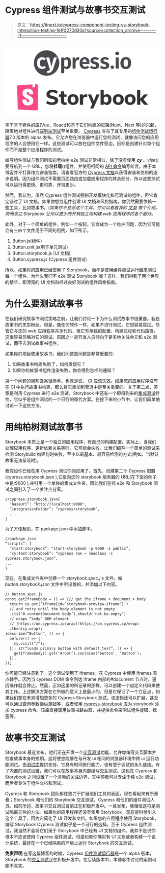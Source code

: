 # Cypress 组件测试与故事书交互测试

> 原文：<https://itnext.io/cypress-component-testing-vs-storybook-interaction-testing-fe1f0270d30a?source=collection_archive---------1----------------------->

![](img/e008dc0e7be9597be8e808f53cefddf8.png)

鉴于基于组件的库(Vue、React)和基于它们构建的框架(Nuxt、Next 等)的兴起，隔离地对组件进行[端到端测试](https://www.browserstack.com/guide/end-to-end-testing)至关重要。 [Cypress](https://docs.cypress.io/guides/overview/why-cypress) 宣布了其专用的[组件测试运行器](https://www.cypress.io/blog/2021/04/06/cypress-component-testing-react/)7.0 版本的 alpha 发布。它允许您在浏览器中运行您的测试，就像访问您的应用程序的人会使用它一样。这些测试可以放在组件文件旁边，目标是创建针对每个组件而不是整个应用程序的测试。

编写组件测试与我们所知的老柏树 e2e 测试非常相似，除了没有使用 ***cy*** *。visit()* 要导航到一个 URL，您将**挂载**()组件，并使用相同的 [API 命令](https://docs.cypress.io/api/table-of-contents)编写断言。由于本博客并不打算作为安装指南，请查看官方的 [Cypress 文档](https://docs.cypress.io/guides/component-testing/introduction#Project-Setup)以获得安装和使用的逐步说明。因为组件测试不需要页面路由或加载应用程序的其余部分，所以这些测试可以运行得更快、更可靠、开销更少。

然而，我认为，虽然 Cypress 组件测试强制开发模块化和可测试的组件，但它肯定错过了 UI 文档。如果你想为组件创建 UI 文档和风格指南，你仍然需要依赖一些工具，比如故事书。(*如果你不熟悉这个工具，你可以看看我的* [*文章*](https://kailaash.medium.com/storybook-for-vue-d1db1c288ed8) *做个介绍。简而言之:Storybook 让你以更少的开销独立地构建 web 应用程序的各个部分。*

此外，对于一个简单的组件，例如一个按钮，它会成为一个维护问题，因为它可能会有三四个文件用于不同的用例，如下所示。

1.  Button.js(组件)
2.  Button.unit.js(用于单元测试)
3.  Button.storybook.js (UI 文档)
4.  Button.cypress.js (Cypress 组件测试)

所以，如果你的应用已经使用了 Storybook，而不是使用组件测试运行器来测试每一个组件，为什么我们不 e2e 测试 Storybook 呢？这样，我们得到了两个世界的精华，即漂亮的 UI 文档和经过良好测试的组件风格指南。

# 为什么要测试故事书

在我们研究故事书测试策略之前，让我们讨论一下为什么测试故事书很重要。我是故事书的忠实粉丝。但是，像任何软件一样，如果不进行测试，它很容易腐烂。尽管它与您的 web 应用程序共享代码，但它有单独的配置、构建过程和代码路径。这很容易忽略对它的测试。原因之一是开发人员倾向于更多地关注单元和 e2e 测试，而不去测试故事书组件。

如果你的项目使用故事书，我们问这些问题是非常重要的:

1.  如果故事书构建失败了，如何发现它？
2.  如果你的故事书组件渲染失败，你会得到怎样的通知？

第一个问题的简短答案很简单。也就是说， [CI](https://storybook.js.org/tutorials/intro-to-storybook/react/en/deploy/) 应该失效。如果您的应用程序没有在 CI 中执行故事书构建，那么将它添加到管道中是至关重要的。关于第二点，答案是利用 Cypress 进行 e2e 测试。Storybook 中还有一个即将到来的[集成测试](https://storybook.js.org/blog/interaction-testing-sneak-peek/)特性，它似乎是组件测试的一个可行的替代方案。在接下来的小节中，让我们简单地讨论一下这些方法。

# 用纯柏树测试故事书

Storybook 本质上是一个独立的应用程序，有自己的构建配置。实际上，当我们处理应用程序、更新依赖关系等时，它可能会失败。让我们编写一个简单的测试来检测 Storybuild 构建何时失败，至少以最基本、最容易检测的方式(例如，当默认故事无法呈现时)。

我假设你已经在用 Cypress 测试你的应用了。首先，创建第二个 Cypress 配置(cypress.storybook.json ),它指向您的 storybook 服务器的 URL(在下面的例子中是:9000 ),并引用一个单独的集成文件夹，因此我们在纯 e2e 和 Storybook 测试之间引入了一个关注点分离。

```
//cypress.storybook.json{ 
  “baseUrl”: “http://localhost:9000",
  “integrationFolder”: “cypress/storybook”,
  ...
}
```

为了方便起见，在 package.json 中添加脚本。

```
//package.json
“scripts”: {
  “start:storybook”: “start-storybook -p 9000 -s public”,
  “cy:test:storybook”: “cypress run — headless -C   cypress.storybook.json”,
...
}
```

现在，在集成文件夹中创建一个 *storybook.spec.j* s 文件，如 *button.storybook.json* 文件中所设置的，并添加以下内容。

```
// button.spec.js
const getIframeBody = () => {// get the iframe > document > body
  return cy.get(‘iframe[id=”storybook-preview-iframe”]’)
  // and retry until the body element is not empty
  .its(‘0.contentDocument.body’).should(‘not.be.empty’)
  // wraps “body” DOM element
  // [https://on.cypress.io/wrap](https://on.cypress.io/wrap)
  .then(cy.wrap);
}describe(“Button”, () => {
  before(() => {
    cy.visit(“/”);
  }); it(“loads primary button with default text”, () => {
    getIframeBody().get(‘#root’).contains(‘button’, ‘Button’);
  });
});
```

你可能已经注意到了，这个测试使用了 iframes。在 Cypress 中使用 iframes 有点棘手。因为当 cypress DOM 命令到达 iframe 内部的#document 节点时，遍历操作就会停止。然而，正如这里的所记录的那样，可以创建一个自定义代码来使其工作。上述解决方案在它所做的意义上是最小的。但是它保证了一个立足点，如果我们想在未来增加更多的 Cypress Storybook 测试。该逻辑还可以扩展，甚至可以通过查询参数操纵旋钮等，或者使用 [cypress-storybook](https://github.com/NicholasBoll/cypress-storybook) 库为 storybook 添加 cypress 命令。该库直接调用故事书路由器，并提供命令来测试组件旋钮、标签等。

# 故事书交互测试

Storybook 最近宣布，他们正在开发一个[交互测试](https://storybook.js.org/blog/interaction-testing-sneak-peek/)功能，允许你编写交互脚本并检查故事本身的预期。这将使您能够在与开发 ui 相同的浏览器环境中跨 ui 运行功能测试。由[测试库](https://testing-library.com/)提供支持，它具有时间旅行能力，也有便于调试的永久链接。有了内置的测试设置，我们可以在故事本身内部编写交互测试。这也在 Cypress 和 Storybook 之间设置了一个清晰的关注边界，其中前者可以专注于纯 e2e 测试，而后者专注于组件文档和测试。

Cypress 和 Storybook 团队都在致力于扩展他们工具的表面，现在看起来有所重叠；Storybook 和他们的 Storybook 交互测试，Cypress 和他们的组件测试人员。如前所述，故事书交互测试目前正在积极开发中。一旦发布，我相信这将是测试隔离元件的方法。如果你的应用程序还没有使用 Storybook，现在是时候引入这个工具了，因为它简化了 UI 开发和文档。如果您的应用程序使用 Storybook，编写 Storybook Cypress 测试似乎是一个可行的选择。至于 Cypress 组件测试，我当然不会将它们用于 Storybook 中已经有 UI 文档的组件。我并不是说你根本不应该使用 Cypress 组件测试，但是如果你确实有 UI 文档或者构建一个设计系统，最好在一个已经隔离的环境上运行 Storybook 的交互测试。

**免责声明**:在写这篇博客的时候，Cypress [组件测试运行器](https://www.cypress.io/blog/2021/04/06/cypress-component-testing-react/)是一个 alpha 版本，Storybook 的[交互测试](https://storybook.js.org/blog/interaction-testing-sneak-peek/)正在积极开发中。在后续版本中，本博客中讨论的案例可能不真实。